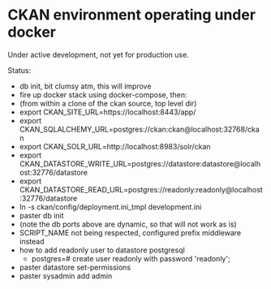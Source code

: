# CKAN environment operating under docker

Under active development, not yet for production use.


Status:

 - db init, bit clumsy atm, this will improve
 - fire up docker stack using docker-compose, then:
 - (from within a clone of the ckan source, top level dir)
 - export CKAN_SITE_URL=https://localhost:8443/app/
 - export CKAN_SQLALCHEMY_URL=postgres://ckan:ckan@localhost:32768/ckan
 - export CKAN_SOLR_URL=http://localhost:8983/solr/ckan
 - export CKAN_DATASTORE_WRITE_URL=postgres://datastore:datastore@localhost:32776/datastore
 - export CKAN_DATASTORE_READ_URL=postgres://readonly:readonly@localhost:32776/datastore
 - ln -s ckan/config/deployment.ini_tmpl development.ini
 - paster db init
 - (note the db ports above are dynamic, so that will not work as is)
 - SCRIPT_NAME not being respected, configured prefix middleware instead
 - how to add readonly user to datastore postgresql
   - postgres=# create user readonly with password 'readonly';
 - paster datastore set-permissions
 - paster sysadmin add admin
